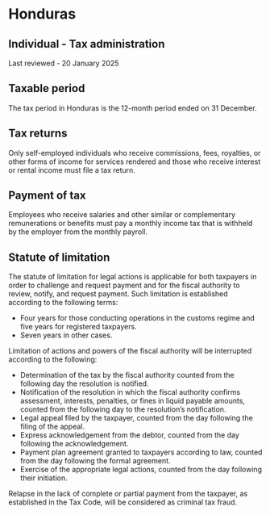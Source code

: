 # Honduras
## Individual - Tax administration
Last reviewed - 20 January 2025
## Taxable period
The tax period in Honduras is the 12-month period ended on 31 December.
## Tax returns
Only self-employed individuals who receive commissions, fees, royalties, or other forms of income for services rendered and those who receive interest or rental income must file a tax return.
## Payment of tax
Employees who receive salaries and other similar or complementary remunerations or benefits must pay a monthly income tax that is withheld by the employer from the monthly payroll.
## Statute of limitation
The statute of limitation for legal actions is applicable for both taxpayers in order to challenge and request payment and for the fiscal authority to review, notify, and request payment. Such limitation is established according to the following terms:
  * Four years for those conducting operations in the customs regime and five years for registered taxpayers.
  * Seven years in other cases.


Limitation of actions and powers of the fiscal authority will be interrupted according to the following:
  * Determination of the tax by the fiscal authority counted from the following day the resolution is notified.
  * Notification of the resolution in which the fiscal authority confirms assessment, interests, penalties, or fines in liquid payable amounts, counted from the following day to the resolution’s notification.
  * Legal appeal filed by the taxpayer, counted from the day following the filing of the appeal.
  * Express acknowledgement from the debtor, counted from the day following the acknowledgement.
  * Payment plan agreement granted to taxpayers according to law, counted from the day following the formal agreement.
  * Exercise of the appropriate legal actions, counted from the day following their initiation.


Relapse in the lack of complete or partial payment from the taxpayer, as established in the Tax Code, will be considered as criminal tax fraud.
